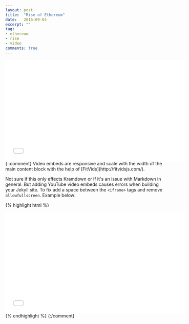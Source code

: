 ```yaml
---
layout: post
title:  "Rise of Ethereum"
date:   2016-09-04
excerpt: ""
tag:
- ethereum
- rise
- video
comments: true
---
```

<iframe width="560" height="315" src="//www.youtube.com/embed/psg5PUVemdE" frameborder="0" allowfullscreen> </iframe>
{::comment}
Video embeds are responsive and scale with the width of the main content block with the help of [FitVids](http://fitvidsjs.com/).

Not sure if this only effects Kramdown or if it's an issue with Markdown in general. But adding YouTube video embeds causes errors when building your Jekyll site. To fix add a space between the `<iframe>` tags and remove `allowfullscreen`. Example below:

{% highlight html %}
<iframe width="560" height="315" src="//www.youtube.com/embed/SU3kYxJmWuQ" frameborder="0"> </iframe>
{% endhighlight %}
{:/comment}